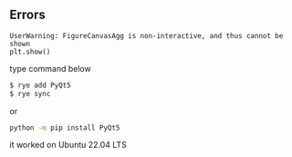 ## Errors

```
UserWarning: FigureCanvasAgg is non-interactive, and thus cannot be shown
plt.show()
```


type command below


```sh
$ rye add PyQt5
$ rye sync
```


or


```sh
python -m pip install PyQt5
```


it worked on Ubuntu 22.04 LTS
